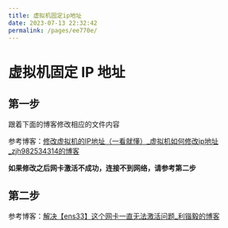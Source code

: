 ```yaml
---
title: 虚拟机固定ip地址
date: 2023-07-13 22:32:42
permalink: /pages/ee770e/
---
```

# 虚拟机固定 IP 地址

## 第一步

跟着下面的博客修改相应的文件内容

参考博客：[修改虚拟机的IP地址（一看就懂）_虚拟机如何修改ip地址_zjh982534314的博客](https://blog.csdn.net/zjh982534314/article/details/119573330)

**如果修改之后网卡激活不成功，连接不到网络，请参考第二步**

## 第二步

参考博客：[解决【ens33】这个网卡一直无法激活问题_利锴毅的博客](https://blog.csdn.net/lilesb/article/details/103981334)